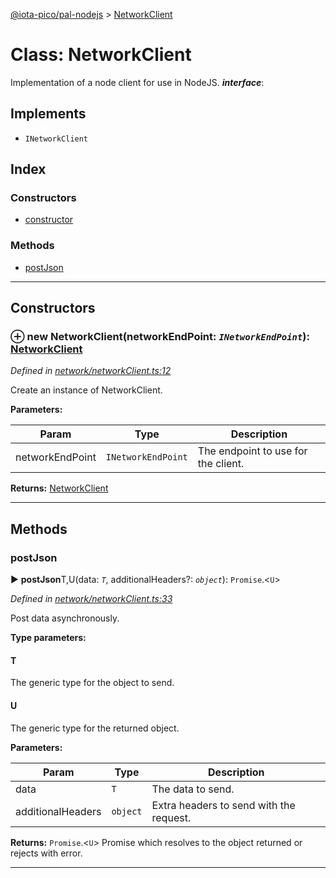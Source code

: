 [@iota-pico/pal-nodejs](../README.md) > [NetworkClient](../classes/networkclient.md)



# Class: NetworkClient


Implementation of a node client for use in NodeJS.
*__interface__*: 


## Implements

* `INetworkClient`

## Index

### Constructors

* [constructor](networkclient.md#constructor)


### Methods

* [postJson](networkclient.md#postjson)



---
## Constructors
<a id="constructor"></a>


### ⊕ **new NetworkClient**(networkEndPoint: *`INetworkEndPoint`*): [NetworkClient](networkclient.md)


*Defined in [network/networkClient.ts:12](https://github.com/iotaeco/iota-pico-pal-nodejs/blob/fbcaced/src/network/networkClient.ts#L12)*



Create an instance of NetworkClient.


**Parameters:**

| Param | Type | Description |
| ------ | ------ | ------ |
| networkEndPoint | `INetworkEndPoint`   |  The endpoint to use for the client. |





**Returns:** [NetworkClient](networkclient.md)

---


## Methods
<a id="postjson"></a>

###  postJson

► **postJson**T,U(data: *`T`*, additionalHeaders?: *`object`*): `Promise`.<`U`>



*Defined in [network/networkClient.ts:33](https://github.com/iotaeco/iota-pico-pal-nodejs/blob/fbcaced/src/network/networkClient.ts#L33)*



Post data asynchronously.


**Type parameters:**

#### T 

The generic type for the object to send.

#### U 

The generic type for the returned object.

**Parameters:**

| Param | Type | Description |
| ------ | ------ | ------ |
| data | `T`   |  The data to send. |
| additionalHeaders | `object`   |  Extra headers to send with the request. |





**Returns:** `Promise`.<`U`>
Promise which resolves to the object returned or rejects with error.






___


